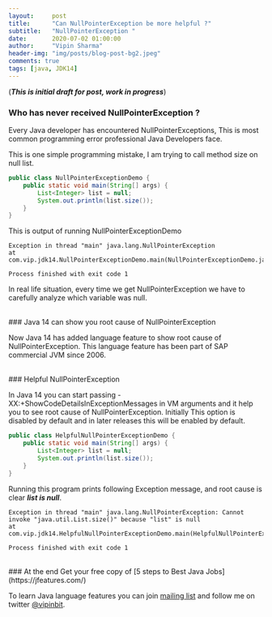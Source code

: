```yaml
---
layout:     post
title:      "Can NullPointerException be more helpful ?"
subtitle:   "NullPointerException "
date:       2020-07-02 01:00:00
author:     "Vipin Sharma"
header-img: "img/posts/blog-post-bg2.jpeg"
comments: true
tags: [java, JDK14]
---
```


(***This is initial draft for post, work in progress***)
<!-- Attention -->
### Who has never received NullPointerException ?
Every Java developer has encountered NullPointerExceptions, This is most common programming error professional Java Developers face.

<!-- @todo: Add example of NullPointerException showing how we can not figure out root cause of NullPointerException. -->

This is one simple programming mistake, I am trying to call method size on null list.

```java
public class NullPointerExceptionDemo {
    public static void main(String[] args) {
        List<Integer> list = null;
        System.out.println(list.size());
    }
}
```

This is output of running NullPointerExceptionDemo

```
Exception in thread "main" java.lang.NullPointerException
at com.vip.jdk14.NullPointerExceptionDemo.main(NullPointerExceptionDemo.java:8)

Process finished with exit code 1
```

In real life situation, every time we get NullPointerException we have to carefully analyze which variable was null.
<!-- @todo Add example showing real life difficult to find example -->

<br>
<!-- Interest -->
### Java 14 can show you root cause of NullPointerException

<!-- @todo Show history/background of this feature, SAP JVM has this since 2006 -->
Now Java 14 has added language feature to show root cause of NullPointerException.
This language feature has been part of SAP commercial JVM since 2006.


<br>
<!-- Desire -->
### Helpful NullPointerException
<!-- @todo Show working program and how new language feature helps to find root casue. -->

In Java 14 you can start passing -XX:+ShowCodeDetailsInExceptionMessages in VM arguments and it help you to see root cause of NullPointerException.
Initially This option is disabled by default and in later releases this will be enabled by default.

```java
public class HelpfulNullPointerExceptionDemo {
    public static void main(String[] args) {
        List<Integer> list = null;
        System.out.println(list.size());
    }
}
```
Running this program prints following Exception message, and root cause is clear ***list is null***.

```
Exception in thread "main" java.lang.NullPointerException: Cannot invoke "java.util.List.size()" because "list" is null
at com.vip.jdk14.HelpfulNullPointerExceptionDemo.main(HelpfulNullPointerExceptionDemo.java:8)

Process finished with exit code 1
```

<br>
<!-- Action -->
### At the end
Get your free copy of [5 steps to Best Java Jobs](https://jfeatures.com/)

To learn Java language features you can join [mailing list](https://jfeatures.com/) and follow me on twitter [@vipinbit](https://twitter.com/vipinbit).
